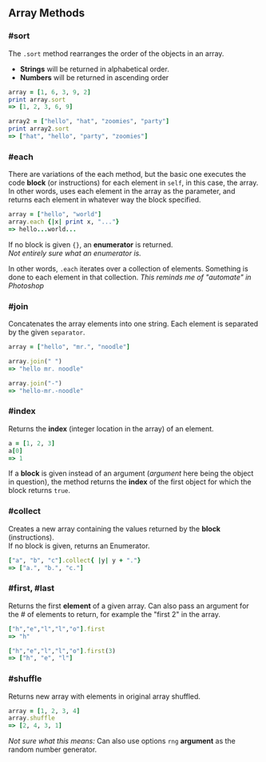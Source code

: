 ## Array Methods ##

### #sort ###
The `.sort` method rearranges the order of the objects in an array.
  * **Strings** will be returned in alphabetical order.
  * **Numbers** will be returned in ascending order

```ruby
array = [1, 6, 3, 9, 2]
print array.sort
=> [1, 2, 3, 6, 9]

array2 = ["hello", "hat", "zoomies", "party"]
print array2.sort
=> ["hat", "hello", "party", "zoomies"]
```

### #each ###
There are variations of the each method, but the basic one executes the code **block** (or instructions) for each element in `self`, in this case, the array. In other words, uses each element in the array as the parameter, and returns each element in whatever way the block specified.
```ruby
array = ["hello", "world"]
array.each {|x| print x, "..."}
=> hello...world...
```
If no block is given `{}`, an **enumerator** is returned.<br>
  *Not entirely sure what an enumerator is.*

In other words, `.each` iterates over a collection of elements. Something is done to each element in that collection. *This reminds me of "automate" in Photoshop*

### #join ###
Concatenates the array elements into one string. Each element is separated by the given `separator`.
```ruby
array = ["hello", "mr.", "noodle"]

array.join(" ")
=> "hello mr. noodle"

array.join("-")
=> "hello-mr.-noodle"
```

### #index ###
Returns the **index** (integer location in the array) of an element. <br>
```ruby
a = [1, 2, 3]
a[0]
=> 1
```
If a **block** is given instead of an argument (*argument* here being the object in question), the method returns the **index** of the first object for which the block returns `true`.

### #collect ###
Creates a new array containing the values returned by the **block** (instructions). <br>
If no block is given, returns an Enumerator.
```ruby
["a", "b", "c"].collect{ |y| y + "."}
=> ["a.", "b.", "c."]
```

### #first, #last ###
Returns the first **element** of a given array. Can also pass an argument for the # of elements to return, for example the "first 2" in the array.
```ruby
["h","e","l","l","o"].first
=> "h"

["h","e","l","l","o"].first(3)
=> ["h", "e", "l"]
```
### #shuffle ###
Returns new array with elements in original array shuffled.
```ruby
array = [1, 2, 3, 4]
array.shuffle
=> [2, 4, 3, 1]
```
*Not sure what this means:* Can also use options `rng` **argument** as the random number generator.
